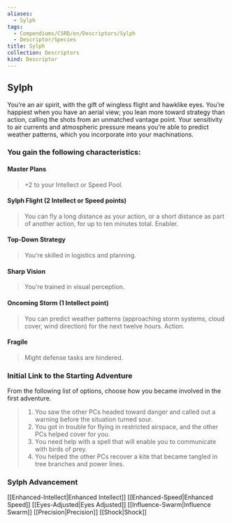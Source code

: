 ```yaml
---
aliases:
  - Sylph
tags:
  - Compendiums/CSRD/en/Descriptors/Sylph
  - Descriptor/Species
title: Sylph
collection: Descriptors
kind: Descriptor
---
```

## Sylph  
You’re an air spirit, with the gift of wingless flight and hawklike eyes. You’re happiest when you have an aerial view; you lean more toward strategy than action, calling the shots from an unmatched vantage point. Your sensitivity to air currents and atmospheric pressure means you’re able to predict weather patterns, which you incorporate into your machinations.
### You gain the following characteristics:
#### Master Plans 
>+2 to your Intellect or Speed Pool.
#### Sylph Flight (2 Intellect or Speed points) 
>You can fly a long distance as your action, or a short distance as part of another action, for up to ten minutes total. Enabler.
#### Top-Down Strategy
>You’re skilled in logistics and planning.
#### Sharp Vision 
>You’re trained in visual perception.
#### Oncoming Storm (1 Intellect point) 
>You can predict weather patterns (approaching storm systems, cloud cover, wind direction) for the next twelve hours. Action.
#### Fragile 
>Might defense tasks are hindered.
### Initial Link to the Starting Adventure 
From the following list of options, choose how you became involved in the first adventure.
>1. You saw the other PCs headed toward danger and called out a warning before the situation turned sour.
>2. You got in trouble for flying in restricted airspace, and the other PCs helped cover for you.
>3. You need help with a spell that will enable you to communicate with birds of prey.
>4. You helped the other PCs recover a kite that became tangled in tree branches and power lines.
### Sylph Advancement
[[Enhanced-Intellect|Enhanced Intellect]] 
[[Enhanced-Speed|Enhanced Speed]] 
[[Eyes-Adjusted|Eyes Adjusted]]
[[Influence-Swarm|Influence Swarm]] 
[[Precision|Precision]] 
[[Shock|Shock]]

